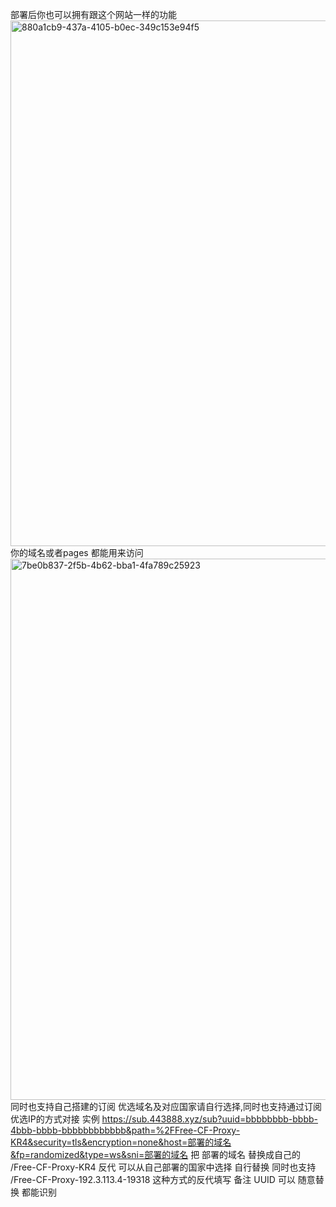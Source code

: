 部署后你也可以拥有跟这个网站一样的功能<img width="1265" height="841" alt="880a1cb9-437a-4105-b0ec-349c153e94f5" src="https://github.com/user-attachments/assets/1fc0f5b2-b5be-4f27-8dab-9e3cbf76126e" />
你的域名或者pages 都能用来访问
<img width="1300" height="866" alt="7be0b837-2f5b-4b62-bba1-4fa789c25923" src="https://github.com/user-attachments/assets/1bf97f69-7185-4dfc-ad81-5ef212644136" />
同时也支持自己搭建的订阅 优选域名及对应国家请自行选择,同时也支持通过订阅优选IP的方式对接
实例
https://sub.443888.xyz/sub?uuid=bbbbbbbb-bbbb-4bbb-bbbb-bbbbbbbbbbbb&path=%2FFree-CF-Proxy-KR4&security=tls&encryption=none&host=部署的域名&fp=randomized&type=ws&sni=部署的域名   把 部署的域名 替换成自己的  /Free-CF-Proxy-KR4 反代 可以从自己部署的国家中选择 自行替换  同时也支持 /Free-CF-Proxy-192.3.113.4-19318 这种方式的反代填写  备注 UUID 可以 随意替换 都能识别


